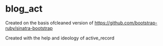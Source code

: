 blog_act
=======================

Created on the basis ofcleaned version of https://github.com/bootstrap-ruby/sinatra-bootstrap

Created with the help and ideology of active_record